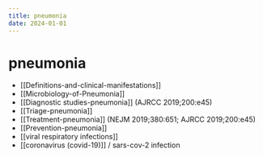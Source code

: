 ```yaml
---
title: pneumonia
date: 2024-01-01
---
```


# pneumonia

- [[Definitions-and-clinical-manifestations]]
- [[Microbiology-of-Pneumonia]]
- [[Diagnostic studies-pneumonia]] (AJRCC 2019;200:e45)
- [[Triage-pneumonia]]
- [[Treatment-pneumonia]] (NEJM 2019;380:651; AJRCC 2019;200:e45)
- [[Prevention-pneumonia]]
- [[viral respiratory infections]]
- [[coronavirus (covid-19)]] / sars-cov-2 infection
